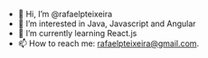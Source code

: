 
- 👋 Hi, I’m @rafaelpteixeira
- 👀 I’m interested in Java, Javascript and Angular
- 🌱 I’m currently learning React.js 
- 📫 How to reach me: rafaelpteixeira@gmail.com.
